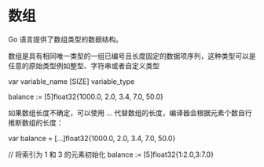 # 数组
Go 语言提供了数组类型的数据结构。

数组是具有相同唯一类型的一组已编号且长度固定的数据项序列，这种类型可以是任意的原始类型例如整型、字符串或者自定义类型

var variable_name [SIZE] variable_type


balance := [5]float32{1000.0, 2.0, 3.4, 7.0, 50.0}


如果数组长度不确定，可以使用 ... 代替数组的长度，编译器会根据元素个数自行推断数组的长度：

var balance = [...]float32{1000.0, 2.0, 3.4, 7.0, 50.0}

//  将索引为 1 和 3 的元素初始化
balance := [5]float32{1:2.0,3:7.0}